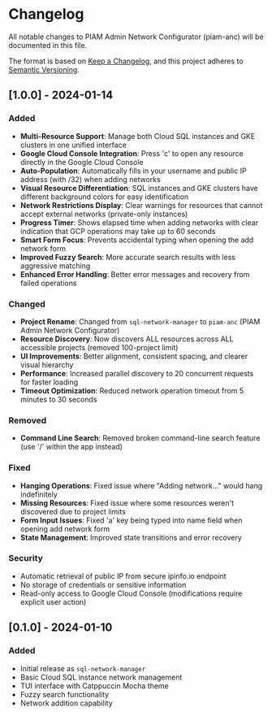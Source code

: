 # Changelog

All notable changes to PIAM Admin Network Configurator (piam-anc) will be documented in this file.

The format is based on [Keep a Changelog](https://keepachangelog.com/en/1.0.0/),
and this project adheres to [Semantic Versioning](https://semver.org/spec/v2.0.0.html).

## [1.0.0] - 2024-01-14

### Added
- **Multi-Resource Support**: Manage both Cloud SQL instances and GKE clusters in one unified interface
- **Google Cloud Console Integration**: Press 'c' to open any resource directly in the Google Cloud Console
- **Auto-Population**: Automatically fills in your username and public IP address (with /32) when adding networks
- **Visual Resource Differentiation**: SQL instances and GKE clusters have different background colors for easy identification
- **Network Restrictions Display**: Clear warnings for resources that cannot accept external networks (private-only instances)
- **Progress Timer**: Shows elapsed time when adding networks with clear indication that GCP operations may take up to 60 seconds
- **Smart Form Focus**: Prevents accidental typing when opening the add network form
- **Improved Fuzzy Search**: More accurate search results with less aggressive matching
- **Enhanced Error Handling**: Better error messages and recovery from failed operations

### Changed
- **Project Rename**: Changed from `sql-network-manager` to `piam-anc` (PIAM Admin Network Configurator)
- **Resource Discovery**: Now discovers ALL resources across ALL accessible projects (removed 100-project limit)
- **UI Improvements**: Better alignment, consistent spacing, and clearer visual hierarchy
- **Performance**: Increased parallel discovery to 20 concurrent requests for faster loading
- **Timeout Optimization**: Reduced network operation timeout from 5 minutes to 30 seconds

### Removed
- **Command Line Search**: Removed broken command-line search feature (use '/' within the app instead)

### Fixed
- **Hanging Operations**: Fixed issue where "Adding network..." would hang indefinitely
- **Missing Resources**: Fixed issue where some resources weren't discovered due to project limits
- **Form Input Issues**: Fixed 'a' key being typed into name field when opening add network form
- **State Management**: Improved state transitions and error recovery

### Security
- Automatic retrieval of public IP from secure ipinfo.io endpoint
- No storage of credentials or sensitive information
- Read-only access to Google Cloud Console (modifications require explicit user action)

## [0.1.0] - 2024-01-10

### Added
- Initial release as `sql-network-manager`
- Basic Cloud SQL instance network management
- TUI interface with Catppuccin Mocha theme
- Fuzzy search functionality
- Network addition capability
